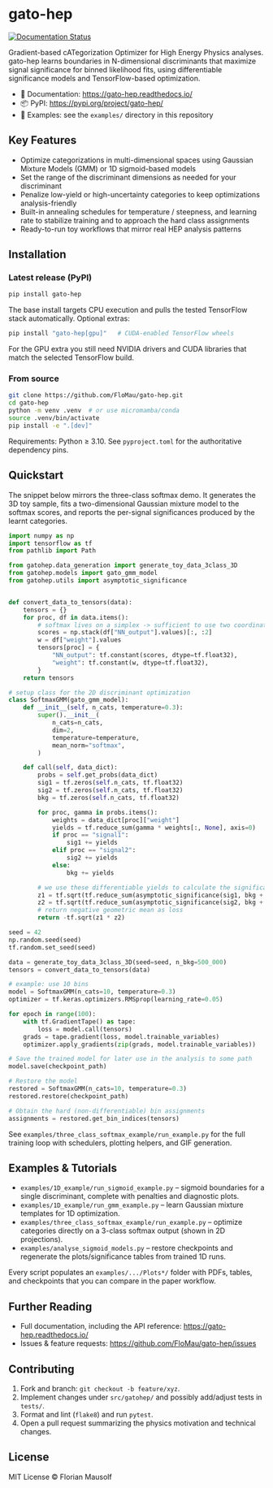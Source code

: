 gato-hep
========

[![Documentation Status](https://readthedocs.org/projects/gato-hep/badge/?version=latest)](https://gato-hep.readthedocs.io/en/latest/)

Gradient-based cATegorization Optimizer for High Energy Physics analyses.
gato-hep learns boundaries in N-dimensional discriminants that maximize signal significance for binned likelihood fits, using differentiable significance models and TensorFlow-based optimization.


- 📘 Documentation: https://gato-hep.readthedocs.io/
- 📦 PyPI: https://pypi.org/project/gato-hep/
- 🧪 Examples: see the `examples/` directory in this repository

Key Features
------------
- Optimize categorizations in multi-dimensional spaces using Gaussian Mixture Models (GMM) or 1D sigmoid-based models
- Set the range of the discriminant dimensions as needed for your discriminant
- Penalize low-yield or high-uncertainty categories to keep optimizations analysis-friendly
- Built-in annealing schedules for temperature / steepness, and learning rate to stabilize training and to approach the hard class assignments
- Ready-to-run toy workflows that mirror real HEP analysis patterns

Installation
------------

### Latest release (PyPI)

```bash
pip install gato-hep
```

The base install targets CPU execution and pulls the tested TensorFlow stack automatically. Optional extras:

```bash
pip install "gato-hep[gpu]"   # CUDA-enabled TensorFlow wheels
```

For the GPU extra you still need NVIDIA drivers and CUDA libraries that match the selected TensorFlow build.

### From source

```bash
git clone https://github.com/FloMau/gato-hep.git
cd gato-hep
python -m venv .venv  # or use micromamba/conda
source .venv/bin/activate
pip install -e ".[dev]"
```

Requirements: Python ≥ 3.10. See `pyproject.toml` for the authoritative dependency pins.

Quickstart
----------
The snippet below mirrors the three-class softmax demo.
It generates the 3D toy sample, fits a two-dimensional Gaussian mixture model to the softmax scores, and reports the per-signal significances produced by the learnt categories.

```python
import numpy as np
import tensorflow as tf
from pathlib import Path

from gatohep.data_generation import generate_toy_data_3class_3D
from gatohep.models import gato_gmm_model
from gatohep.utils import asymptotic_significance


def convert_data_to_tensors(data):
    tensors = {}
    for proc, df in data.items():
        # softmax lives on a simplex -> sufficient to use two coordinates only
        scores = np.stack(df["NN_output"].values)[:, :2]
        w = df["weight"].values
        tensors[proc] = {
            "NN_output": tf.constant(scores, dtype=tf.float32),
            "weight": tf.constant(w, dtype=tf.float32),
        }
    return tensors

# setup class for the 2D discriminant optimization
class SoftmaxGMM(gato_gmm_model):
    def __init__(self, n_cats, temperature=0.3):
        super().__init__(
            n_cats=n_cats,
            dim=2,
            temperature=temperature,
            mean_norm="softmax",
        )

    def call(self, data_dict):
        probs = self.get_probs(data_dict)
        sig1 = tf.zeros(self.n_cats, tf.float32)
        sig2 = tf.zeros(self.n_cats, tf.float32)
        bkg = tf.zeros(self.n_cats, tf.float32)

        for proc, gamma in probs.items():
            weights = data_dict[proc]["weight"]
            yields = tf.reduce_sum(gamma * weights[:, None], axis=0)
            if proc == "signal1":
                sig1 += yields
            elif proc == "signal2":
                sig2 += yields
            else:
                bkg += yields

        # we use these differentiable yields to calculate the significances for both signals
        z1 = tf.sqrt(tf.reduce_sum(asymptotic_significance(sig1, bkg + sig2) ** 2))
        z2 = tf.sqrt(tf.reduce_sum(asymptotic_significance(sig2, bkg + sig1) ** 2))
        # return negative geometric mean as loss
        return -tf.sqrt(z1 * z2)

seed = 42
np.random.seed(seed)
tf.random.set_seed(seed)

data = generate_toy_data_3class_3D(seed=seed, n_bkg=500_000)
tensors = convert_data_to_tensors(data)

# example: use 10 bins
model = SoftmaxGMM(n_cats=10, temperature=0.3)
optimizer = tf.keras.optimizers.RMSprop(learning_rate=0.05)

for epoch in range(100):
    with tf.GradientTape() as tape:
        loss = model.call(tensors)
    grads = tape.gradient(loss, model.trainable_variables)
    optimizer.apply_gradients(zip(grads, model.trainable_variables))

# Save the trained model for later use in the analysis to some path
model.save(checkpoint_path)

# Restore the model
restored = SoftmaxGMM(n_cats=10, temperature=0.3)
restored.restore(checkpoint_path)

# Obtain the hard (non-differentiable) bin assignments
assignments = restored.get_bin_indices(tensors)
```

See `examples/three_class_softmax_example/run_example.py` for the full training loop with schedulers, plotting helpers, and GIF generation.

Examples & Tutorials
--------------------
- `examples/1D_example/run_sigmoid_example.py` – sigmoid boundaries for a single discriminant, complete with penalties and diagnostic plots.
- `examples/1D_example/run_gmm_example.py` – learn Gaussian mixture templates for 1D optimization.
- `examples/three_class_softmax_example/run_example.py` – optimize categories directly on a 3-class softmax output (shown in 2D projections).
- `examples/analyse_sigmoid_models.py` – restore checkpoints and regenerate the plots/significance tables from trained 1D runs.

Every script populates an `examples/.../Plots*/` folder with PDFs, tables, and checkpoints that you can compare in the paper workflow.

Further Reading
---------------
- Full documentation, including the API reference: https://gato-hep.readthedocs.io/
- Issues & feature requests: https://github.com/FloMau/gato-hep/issues

Contributing
------------
1. Fork and branch: `git checkout -b feature/xyz`.
2. Implement changes under `src/gatohep/` and possibly add/adjust tests in `tests/`.
3. Format and lint (`flake8`) and run `pytest`.
4. Open a pull request summarizing the physics motivation and technical changes.

License
-------
MIT License © Florian Mausolf
